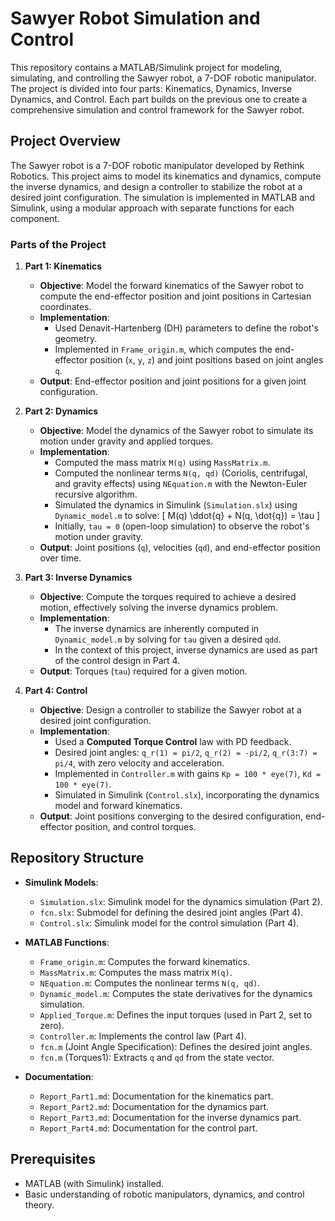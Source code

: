 # Sawyer Robot Simulation and Control

This repository contains a MATLAB/Simulink project for modeling, simulating, and controlling the Sawyer robot, a 7-DOF robotic manipulator. The project is divided into four parts: Kinematics, Dynamics, Inverse Dynamics, and Control. Each part builds on the previous one to create a comprehensive simulation and control framework for the Sawyer robot.

## Project Overview

The Sawyer robot is a 7-DOF robotic manipulator developed by Rethink Robotics. This project aims to model its kinematics and dynamics, compute the inverse dynamics, and design a controller to stabilize the robot at a desired joint configuration. The simulation is implemented in MATLAB and Simulink, using a modular approach with separate functions for each component.

### Parts of the Project

1. **Part 1: Kinematics**
   - **Objective**: Model the forward kinematics of the Sawyer robot to compute the end-effector position and joint positions in Cartesian coordinates.
   - **Implementation**:
     - Used Denavit-Hartenberg (DH) parameters to define the robot's geometry.
     - Implemented in `Frame_origin.m`, which computes the end-effector position (`x`, `y`, `z`) and joint positions based on joint angles `q`.
   - **Output**: End-effector position and joint positions for a given joint configuration.

2. **Part 2: Dynamics**
   - **Objective**: Model the dynamics of the Sawyer robot to simulate its motion under gravity and applied torques.
   - **Implementation**:
     - Computed the mass matrix `M(q)` using `MassMatrix.m`.
     - Computed the nonlinear terms `N(q, qd)` (Coriolis, centrifugal, and gravity effects) using `NEquation.m` with the Newton-Euler recursive algorithm.
     - Simulated the dynamics in Simulink (`Simulation.slx`) using `Dynamic_model.m` to solve:
       \[
       M(q) \ddot{q} + N(q, \dot{q}) = \tau
       \]
     - Initially, `tau = 0` (open-loop simulation) to observe the robot's motion under gravity.
   - **Output**: Joint positions (`q`), velocities (`qd`), and end-effector position over time.

3. **Part 3: Inverse Dynamics**
   - **Objective**: Compute the torques required to achieve a desired motion, effectively solving the inverse dynamics problem.
   - **Implementation**:
     - The inverse dynamics are inherently computed in `Dynamic_model.m` by solving for `tau` given a desired `qdd`.
     - In the context of this project, inverse dynamics are used as part of the control design in Part 4.
   - **Output**: Torques (`tau`) required for a given motion.

4. **Part 4: Control**
   - **Objective**: Design a controller to stabilize the Sawyer robot at a desired joint configuration.
   - **Implementation**:
     - Used a **Computed Torque Control** law with PD feedback.
     - Desired joint angles: `q_r(1) = pi/2`, `q_r(2) = -pi/2`, `q_r(3:7) = pi/4`, with zero velocity and acceleration.
     - Implemented in `Controller.m` with gains `Kp = 100 * eye(7)`, `Kd = 100 * eye(7)`.
     - Simulated in Simulink (`Control.slx`), incorporating the dynamics model and forward kinematics.
   - **Output**: Joint positions converging to the desired configuration, end-effector position, and control torques.

## Repository Structure

- **Simulink Models**:
  - `Simulation.slx`: Simulink model for the dynamics simulation (Part 2).
  - `fcn.slx`: Submodel for defining the desired joint angles (Part 4).
  - `Control.slx`: Simulink model for the control simulation (Part 4).

- **MATLAB Functions**:
  - `Frame_origin.m`: Computes the forward kinematics.
  - `MassMatrix.m`: Computes the mass matrix `M(q)`.
  - `NEquation.m`: Computes the nonlinear terms `N(q, qd)`.
  - `Dynamic_model.m`: Computes the state derivatives for the dynamics simulation.
  - `Applied_Torque.m`: Defines the input torques (used in Part 2, set to zero).
  - `Controller.m`: Implements the control law (Part 4).
  - `fcn.m` (Joint Angle Specification): Defines the desired joint angles.
  - `fcn.m` (Torques1): Extracts `q` and `qd` from the state vector.

- **Documentation**:
  - `Report_Part1.md`: Documentation for the kinematics part.
  - `Report_Part2.md`: Documentation for the dynamics part.
  - `Report_Part3.md`: Documentation for the inverse dynamics part.
  - `Report_Part4.md`: Documentation for the control part.

## Prerequisites

- MATLAB (with Simulink) installed.
- Basic understanding of robotic manipulators, dynamics, and control theory.
